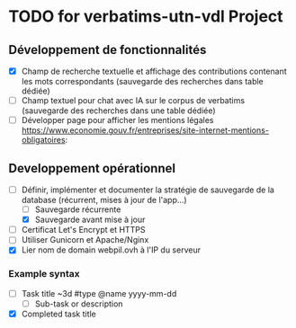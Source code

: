 # TODO for verbatims-utn-vdl Project

## Développement de fonctionnalités

- [x] Champ de recherche textuelle et affichage des contributions contenant les mots correspondants (sauvegarde des
  recherches dans table dédiée)
- [ ] Champ textuel pour chat avec IA sur le corpus de verbatims (sauvegarde des recherches dans une table dédiée)
- [ ] Développer page pour afficher les mentions
  légales https://www.economie.gouv.fr/entreprises/site-internet-mentions-obligatoires: 

## Developpement opérationnel

- [ ] Définir, implémenter et documenter la stratégie de sauvegarde de la database (récurrent, mises à jour de l'app...)
  - [ ] Sauvegarde récurrente
  - [x] Sauvegarde avant mise à jour
- [ ] Certificat Let's Encrypt et HTTPS
- [ ] Utiliser Gunicorn et Apache/Nginx
- [x] Lier nom de domain webpil.ovh à l'IP du serveur

### Example syntax

- [ ] Task title ~3d #type @name yyyy-mm-dd
    - [ ] Sub-task or description
- [x] Completed task title  